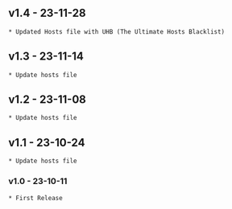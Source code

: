 ## v1.4 - 23-11-28
	* Updated Hosts file with UHB (The Ultimate Hosts Blacklist)
	
## v1.3 - 23-11-14
	* Update hosts file
	
## v1.2 - 23-11-08
	* Update hosts file

## v1.1 - 23-10-24
	* Update hosts file

### v1.0 - 23-10-11
	* First Release
